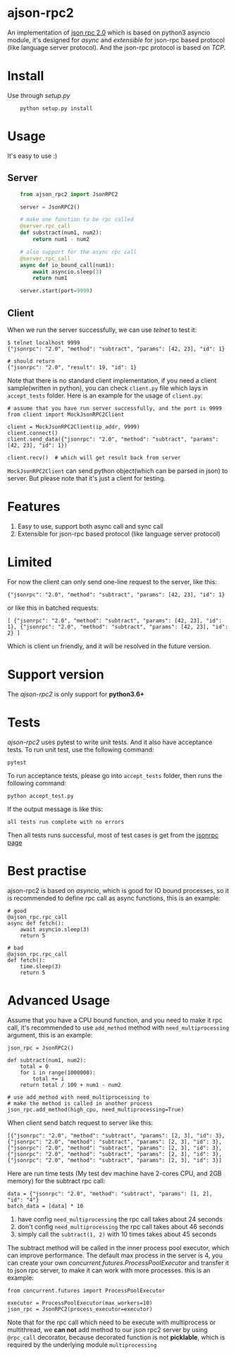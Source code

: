 # ajson-rpc2
An implementation of [json rpc 2.0](http://www.jsonrpc.org/) which is based on python3 asyncio module, it's designed for *async* and *extensible* for json-rpc based protocol (like language server protocol).  And the json-rpc protocol is based on *TCP*.

# Install
Use through *setup.py*

```shell
    python setup.py install
```

# Usage
It's easy to use :)

## Server
```python
    from ajson_rpc2 import JsonRPC2

    server = JsonRPC2()

    # make one function to be rpc called
    @server.rpc_call
    def substract(num1, num2):
        return num1 - num2

    # also support for the async rpc call
    @server.rpc_call
    async def io_bound_call(num1):
        await asyncio.sleep(3)
        return num1

    server.start(port=9999)
```

## Client
When we run the server successfully, we can use *telnet* to test it:

    $ telnet localhost 9999
    {"jsonrpc": "2.0", "method": "subtract", "params": [42, 23], "id": 1}

    # should return
    {"jsonrpc": "2.0", "result": 19, "id": 1}

Note that there is no standard client implementation, if you need a client sample(written in python), you can check `client.py` file which lays in `accept_tests` folder. Here is an example for the usage of `client.py`:

    # assume that you have run server successfully, and the port is 9999
    from client import MockJsonRPC2Client

    client = MockJsonRPC2Client(ip_addr, 9999)
    client.connect()
    client.send_data({"jsonrpc": "2.0", "method": "subtract", "params": [42, 23], "id": 1})

    client.recv()  # which will get result back from server

`MockJsonRPC2Client` can send python object(which can be parsed in json) to server.  But please note that it's just a client for testing.

# Features
1. Easy to use, support both async call and sync call
2. Extensible for json-rpc based protocol (like language server protocol)

# Limited
For now the client can only send one-line request to the server, like this:

    {"jsonrpc": "2.0", "method": "subtract", "params": [42, 23], "id": 1}

or like this in batched requests:

    [ {"jsonrpc": "2.0", "method": "subtract", "params": [42, 23], "id": 1}, {"jsonrpc": "2.0", "method": "subtract", "params": [42, 23], "id": 2} ]

Which is client un friendly, and it will be resolved in the future version.

# Support version
The *ajson-rpc2* is only support for **python3.6+**

# Tests
*ajson-rpc2* uses pytest to write unit tests.  And it also have acceptance tests.  To run unit test, use the following command:

    pytest

To run acceptance tests, please go into `accept_tests` folder, then runs the following command:

    python accept_test.py

If the output message is like this:

    all tests run complete with no errors

Then all tests runs successful, most of test cases is get from the [jsonrpc page](http://www.jsonrpc.org/specification)


# Best practise
ajson-rpc2 is based on *asyncio*, which is good for IO bound processes, so it is recommended to define rpc call as async functions, this is an example:

    # good
    @ajson_rpc.rpc_call
    async def fetch():
        await asyncio.sleep(3)
        return 5

    # bad
    @ajson_rpc.rpc_call
    def fetch():
        time.sleep(3)
        return 5


# Advanced Usage
Assume that you have a CPU bound function, and you need to make it rpc call, it's recommended to use `add_method` method with `need_multiprocessing` argument, this is an example:

    json_rpc = JsonRPC2()

    def subtract(num1, num2):
        total = 0
        for i in range(1000000):
            total += i
        return total / 100 + num1 - num2

    # use add_method with need_multiprocessing to
    # make the method is called in another process
    json_rpc.add_method(high_cpu, need_multiprocessing=True)

When client send batch request to server like this:

    [{"jsonrpc": "2.0", "method": "subtract", "params": [2, 3], "id": 3}, {"jsonrpc": "2.0", "method": "subtract", "params": [2, 3], "id": 3},{"jsonrpc": "2.0", "method": "subtract", "params": [2, 3], "id": 3}, {"jsonrpc": "2.0", "method": "subtract", "params": [2, 3], "id": 3}, {"jsonrpc": "2.0", "method": "subtract", "params": [2, 3], "id": 3}]

Here are run time tests (My test dev machine have 2-cores CPU, and 2GB memory) for the subtract rpc call:

    data = {"jsonrpc": "2.0", "method": "subtract", "params": [1, 2], "id": "4"}
    batch_data = [data] * 10

1. have config `need_multiprocessing`
    the rpc call takes about 24 seconds
2. don't config `need_multiprocessing`
    the rpc call takes about 46 seconds
3. simply call the `subtract(1, 2)` with 10 times
    takes about 45 seconds


The subtract method will be called in the inner process pool executor, which can improve performance.  The default max process in the server is 4, you can create your own *concurrent.futures.ProcessPoolExecutor* and transfer it to json rpc server, to make it can work with more processes.  this is an example:

    from concurrent.futures import ProcessPoolExecutor

    executor = ProcessPoolExecutor(max_workers=10)
    json_rpc = JsonRPC2(process_executor=executor)

Note that for the rpc call which need to be execute with multiprocess or multithread, we **can not** add method to our json rpc2 server by using `@rpc_call` decorator, because decorated function is not **picklable**, which is required by the underlying module `multiprocessing`
